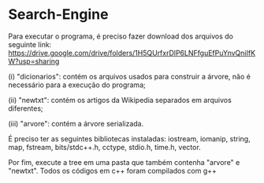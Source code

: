 # Search-Engine

Para executar o programa, é preciso fazer download dos arquivos do seguinte link: 
https://drive.google.com/drive/folders/1H5QUrfxrDlP6LNFfguEfPuYnvQniIfKW?usp=sharing


(i) "dicionarios": contém os arquivos usados para construir a árvore, não é necessário para a execução do programa;

(ii) "newtxt": contém os artigos da Wikipedia separados em arquivos diferentes;

(iii) "arvore": contém a árvore serializada.



É preciso ter as seguintes bibliotecas instaladas: iostream, iomanip, string, map, fstream, bits/stdc++.h, cctype, stdio.h, time.h, vector.

Por fim, execute a tree em uma pasta que também contenha "arvore" e "newtxt".
Todos os códigos em c++ foram compilados com g++


